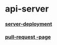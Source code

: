 # api-server


### [server-deployment](https://basic-api-server-0im4.onrender.com/)

### [pull-request -page]()
